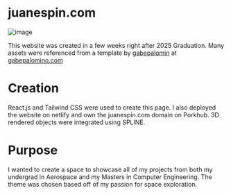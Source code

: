 # juanespin.com

![image](https://github.com/Juanespinoza007/juanportfolio/juanportfolio/src/comoponents/juanespinPhoto.png)

This website was created in a few weeks right after 2025 Graduation.
Many assets were referenced from a template by [gabepalomin](https://github.com/Juanespinoza007/juanportfolio/commits?author=gabepalomin) at
[gabepalomino.com](https://gabepalomino.com/#home)

# Creation
React.js and Tailwind CSS were used to create this page. I also deployed
the website on netlify and own the juanespin.com domain on Porkhub.
3D rendered objects were integrated using SPLINE.

# Purpose
I wanted to create a space to showcase all of my projects from both my undergrad in Aerospace and my Masters in Computer Engineering. The theme was chosen based off of my passion for space exploration.


